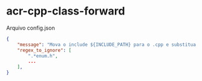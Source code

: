 # acr-cpp-class-forward

Arquivo config.json

```json
{
    "message": "Mova o include ${INCLUDE_PATH} para o .cpp e substitua por class forward no arquivo ${FILE_PATH}.",
	"regex_to_ignore": [
		".*enum.h",
        ...
	],
}
```

